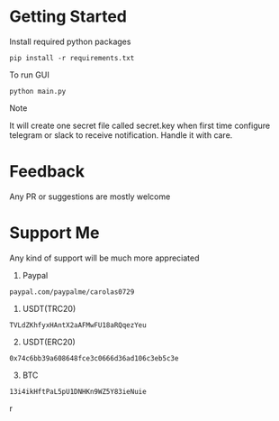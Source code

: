 # Getting Started

Install required python packages

```
pip install -r requirements.txt
```

To run GUI

```
python main.py 
```

> [!NOTE]
> It will create one secret file called secret.key when first time configure telegram or slack to receive notification. Handle it with care.

# Feedback

Any PR or suggestions are mostly welcome

# Support Me

Any kind of support will be much more appreciated

1. Paypal

```
paypal.com/paypalme/carolas0729
```

1. USDT(TRC20)

```
TVLdZKhfyxHAntX2aAFMwFU18aRQqezYeu
```

2. USDT(ERC20)

```
0x74c6bb39a608648fce3c0666d36ad106c3eb5c3e
```

3. BTC

```
13i4ikHftPaL5pU1DNHKn9WZ5Y83ieNuie
```
r